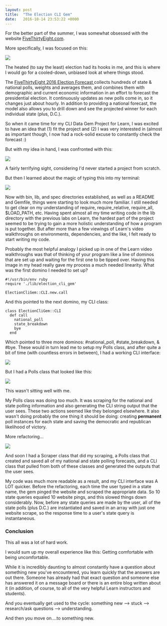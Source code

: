 ```yaml
---
layout: post
title:  "The Election CLI Gem"
date:   2016-10-14 23:53:22 +0000
---
```


For the better part of the summer, I was somewhat obsessed with the website [FiveThirtyEight.com](http://FiveThirtyEight.com).

More specifically, I was focused on this:

![](http://i.imgur.com/Dw5BxzB.png)

The heated (to say the least) election had its hooks in me, and this is where I would go for a cooled-down, unbiased look at where things stood.

The [FiveThirtyEight 2016 Election Forecast ](http://projects.fivethirtyeight.com/2016-election-forecast/) collects hundreds of state & national polls, weights and averages them, and combines them with demographic and current economic information in an effort to forecast the presidential election.  It continuously updates as new polls come in, so it changes just about hourly.  In addition to providing a national forecast, the model also allows you to drill down and see the projected winner for each individual state (plus, D.C.).  

So when it came time for my CLI Data Gem Project for Learn, I was excited to have an idea that (1) fit the project and (2) I was very interested in (almost as important though, I now had a rock-solid excuse to constantly check the forecast :)

But with my idea in hand, I was confronted with this:

![](http://i.imgur.com/Y9kYvkD.png)

A fairly terrifying sight, considering I'd never started a project from scratch.  

But then I learned about the magic of typing this into my terminal:

![](http://i.imgur.com/eylVtaV.png)

Now with bin, lib, and spec directories established, as well as a README and Gemfile, things were starting to look much more familiar.  I still needed to get clear on my understanding of require, require_relative, require_all, $LOAD_PATH, etc.  Having spent almost all my time writing code in the lib directory with the previous labs on Learn, the hardest part of the project seemed to be trying to gain a more holistic understanding of how a program is put together.  But after more than a few viewings of Learn's video walkthroughs on environments, dependencies, and the like, I felt ready to start writing my code.  

Probably the most helpful analogy I picked up in one of the Learn video walkthroughs was that of thinking of your program like a line of dominos that are set up and waiting for the first one to be tipped over.  Having this image in my head really gave my process a much needed linearity.  What was the first domino I needed to set up?  

```
#!/usr/bin/env ruby
require './lib/election_cli_gem'

ElectionCliGem::CLI.new.call
```

And this pointed to the next domino, my CLI class:

```
class ElectionCliGem::CLI
  def call
    national_poll
    state_breakdown
    bye
  end
```

Which pointed to three more dominos: #national_poll, #state_breakdown, & #bye.  These would in turn lead me to setup my Polls class, and after quite a bit of time (with countless errors in between), I had a working CLI interface:

![](http://i.imgur.com/6GA5rZV.png)

But I had a Polls class that looked like this:

![](http://i.imgur.com/rEpfvCL.png)

This wasn't sitting well with me.  

My Polls class was doing too much.  It was scraping for the national and state polling information and also generating the CLI string output that the user sees.  These two actions seemed like they belonged elsewhere.  It also wasn't doing probably the one thing it should be doing: creating **permanent** poll instances for each state and saving the democratic and republican likelihood of victory.  

More refactoring...

![](http://i.imgur.com/fxAMdOM.gif)

And soon I had a Scraper class that did my scraping, a Polls class that created and saved all of my national and state polling forecasts, and a CLI class that pulled from both of these classes and generated the outputs that the user sees.  

My code was much more readable as a result, and my CLI interface was A LOT quicker.  Before the refactoring, each time the user typed in a state name, the gem pinged the website and scraped the appropriate data.  So 10 state queries equaled 10 website pings, and this slowed things down considerably.  Now, before any state queries are made by the user, all of the state polls (plus D.C.) are instantiated and saved in an array with just one website scrape, so the response time to a user's state query is instantaneous.


### Conclusion

This all was a lot of hard work.  

I would sum up my overall experience like this: Getting comfortable with being uncomfortable.

While it is incredibly daunting to almost constantly have a question about something new you've encountered, you learn quickly that the answers are out there.  Someone has already had that exact question and someone else has answered it on a message board or there is an entire blog written about it (in addition, of course, to all of the very helpful Learn instructors and students).  

And you eventually get used to the cycle: something new --> stuck --> research/ask questions --> understanding.

And then you move on....to something new.








